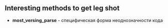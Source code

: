## Interesting methods to get leg shot
- **most_versing_parse** - специфическая форма неоднозначности кода
